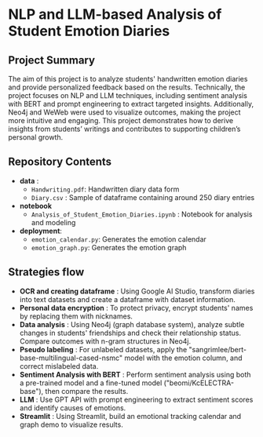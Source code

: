 # NLP and LLM-based Analysis of Student Emotion Diaries

## Project Summary
The aim of this project is to analyze students' handwritten emotion diaries and provide personalized feedback based on the results.
Technically, the project focuses on NLP and LLM techniques, including sentiment analysis with BERT and prompt engineering to extract targeted insights.
Additionally, Neo4j and WeWeb were used to visualize outcomes, making the project more intuitive and engaging.
This project demonstrates how to derive insights from students’ writings and contributes to supporting children’s personal growth.

## Repository Contents
- **data** :
  - `Handwriting.pdf`: Handwritten diary data form
  - `Diary.csv` : Sample of dataframe containing around 250 diary entries  
- **notebook**
  - `Analysis_of_Student_Emotion_Diaries.ipynb` : Notebook for analysis and modeling
- **deployment**:
   - `emotion_calendar.py`: Generates the emotion calendar
   - `emotion_graph.py`: Generates the emotion graph

  
## Strategies flow
- **OCR and creating dataframe** : Using Google AI Studio, transform diaries into text datasets and create a dataframe with dataset information.
- **Personal data encryption** : To protect privacy, encrypt students' names by replacing them with nicknames.
- **Data analysis** : Using Neo4j (graph database system), analyze subtle changes in students' friendships and check their relationship status. Compare outcomes with n-gram structures in Neo4j.
- **Pseudo labeling** : For unlabeled datasets, apply the "sangrimlee/bert-base-multilingual-cased-nsmc" model with the emotion column, and correct mislabeled data.
- **Sentiment Analysis with BERT** : Perform sentiment analysis using both a pre-trained model and a fine-tuned model ("beomi/KcELECTRA-base"), then compare the results.
- **LLM** : Use GPT API with prompt engineering to extract sentiment scores and identify causes of emotions.
- **Streamlit** : Using Streamlit, build an emotional tracking calendar and graph demo to visualize results.
